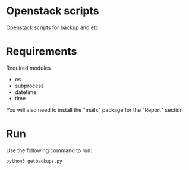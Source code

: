 # Openstack scripts

Openstack scripts for backup and etc

# Requirements

Required modules 

* os 
* subprocess
* datetime
* time


You will also need to install the "mailx" package for the "Report" section

# Run

Use the following command to run:

<code>python3 getbackups.py</code>
